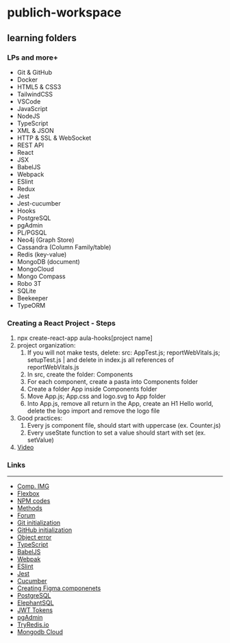 # publich-workspace

## learning folders

### LPs and more+

- Git & GitHub
- Docker
- HTML5 & CSS3
- TailwindCSS
- VSCode
- JavaScript
- NodeJS
- TypeScript
- XML & JSON
- HTTP & SSL & WebSocket
- REST API
- React
- JSX
- BabelJS
- Webpack
- ESlint
- Redux
- Jest
- Jest-cucumber
- Hooks
- PostgreSQL
- pgAdmin
- PL/PGSQL
- Neo4j (Graph Store)
- Cassandra (Column Family/table)
- Redis (key-value)
- MongoDB (document)
- MongoCloud
- Mongo Compass
- Robo 3T
- SQLite
- Beekeeper
- TypeORM

### Creating a React Project - Steps

1. npx create-react-app aula-hooks[project name]
2. project organization:
    1. If you will not make tests, delete: src: AppTest.js; reportWebVitals.js; setupTest.js | and delete in index.js all references of reportWebVitals.js
	2. In src, create the folder: Components
	3. For each component, create a pasta into Components folder
	4. Create a folder App inside Components folder
	5. Move App.js; App.css and logo.svg to App folder
	6. Into App.js, remove all return in the App, create an H1 Hello world, delete the logo import and remove the logo file
3. Good practices:
   1. Every js component file, should start with uppercase (ex. Counter.js)
   2. Every useState function to set a value should start with set (ex. setValue)
4. [Video](https://www.youtube.com/watch?v=Cea1EsjoVPM)


### Links
****
- [Comp. IMG](https://tinypng.com/)
- [Flexbox](https://css-tricks.com/snippets/css/a-guide-to-flexbox/)
- [NPM codes](https://www.npmjs.com/)
- [Methods](https://www.w3.org/)
- [Forum](https://stackoverflow.com/)
- [Git initialization](https://www.youtube.com/watch?v=73L35pATTv0)
- [GitHub initialization](https://www.youtube.com/watch?v=SX44xsh7J5A&feature=youtu.be)
- [Object error](https://developer.mozilla.org/pt-BR/docs/Web/JavaScript/Reference/Global_Objects/Error)
- [TypeScript](https://www.typescriptlang.org/)
- [BabelJS](https://babeljs.io/)
- [Webpak](https://webpack.js.org/)
- [ESlint](https://eslint.org/)
- [Jest](https://jestjs.io/)
- [Cucumber](https://cucumber.io/)
- [Creating Figma componenets](https://www.youtube.com/watch?v=G1xmkQeExJo)
- [PostgreSQL](https://www.postgresql.org/)
- [ElephantSQL](https://www.elephantsql.com/)
- [JWT Tokens](https://jwt.io/)
- [pgAdmin](https://www.pgadmin.org/)
- [TryRedis.io](https://try.redis.io/)
- [Mongodb Cloud](https://cloud.mongodb.com/)
